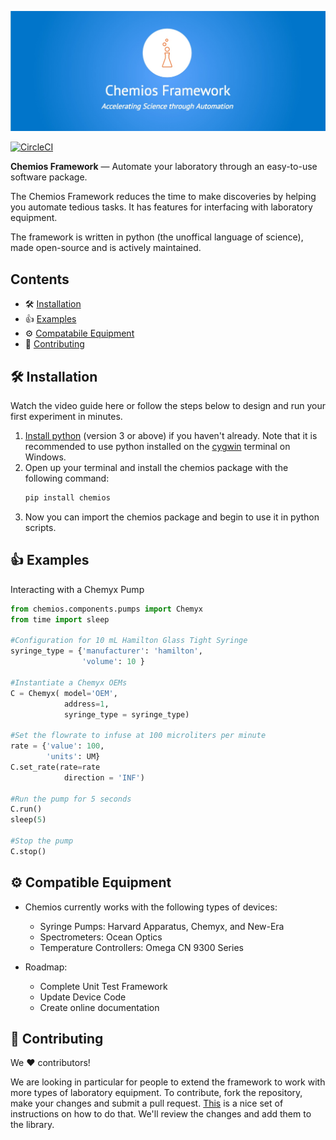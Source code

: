 ![Chemios Framework ReadMe Banner](./assets/framework_readme_banner.jpg)

[![CircleCI](https://circleci.com/gh/Chemios/chemios.svg?style=svg)](https://circleci.com/gh/Chemios/chemios)


 **Chemios Framework** — Automate your laboratory through an easy-to-use software package.
 
 The Chemios Framework reduces the time to make discoveries by helping you automate tedious tasks. It has features for interfacing with laboratory equipment.

 The framework is written in python (the unoffical language of science), made open-source and is actively maintained. 

## Contents

 - 🛠️ [Installation](#installation)
 - 👍 [Examples](#examples)
 - ⚙️ [Compatabile Equipment](#features)
 - 🎁 [Contributing](#contributing)


## 🛠️<a name="installation"></a> Installation

Watch the video guide here or follow the steps below to design and run your first experiment in minutes.

1. [Install python](https://www.python.org/downloads/) (version 3 or above) if you haven't already. Note that it is recommended to use python installed on the [cygwin](https://cygwin.com/install.html) terminal on Windows.
2. Open up your terminal and install the chemios package with the following command:
    ```bash
    pip install chemios
    ````
3. Now you can import the chemios package and begin to use it in python scripts.


## 👍 <a name="examples"></a> Examples

Interacting with a Chemyx Pump
```python
from chemios.components.pumps import Chemyx
from time import sleep

#Configuration for 10 mL Hamilton Glass Tight Syringe
syringe_type = {'manufacturer': 'hamilton', 
                'volume': 10 }

#Instantiate a Chemyx OEMs
C = Chemyx( model='OEM',
            address=1,
            syringe_type = syringe_type)

#Set the flowrate to infuse at 100 microliters per minute
rate = {'value': 100,
        'units': UM}                     
C.set_rate(rate=rate
            direction = 'INF')

#Run the pump for 5 seconds
C.run()
sleep(5)

#Stop the pump
C.stop()
```

## ⚙️ <a name="features"></a> Compatible Equipment

- Chemios currently works with the following types of devices:
     * Syringe Pumps: Harvard Apparatus, Chemyx, and New-Era
     * Spectrometers: Ocean Optics 
     * Temperature Controllers: Omega CN 9300 Series

- Roadmap:
     * Complete Unit Test Framework
     * Update Device Code
     * Create online documentation


## 🎁 <a name="contributing"></a> Contributing

We ❤️ contributors!

We are looking in particular for people to extend the framework to work with more types of laboratory equipment. To contribute, fork the repository, make your changes and submit a pull request. [This](https://gist.github.com/Chaser324/ce0505fbed06b947d962) is a nice set of instructions on how to do that.  We'll review the changes and add them to the library.

